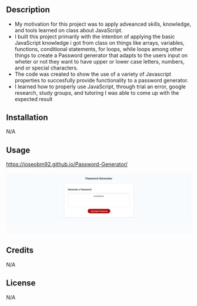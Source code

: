 # <Password-Generator>

## Description

- My motivation for this project was to apply adveanced skills, knowledge, and tools learned on class about JavaScript.
- I built this project primarily with the intention of applying the basic JavaScript knowledge i got from class on things like arrays, variables, functions, conditional statements, for loops, while loops among other things to create a Password generator that adapts to the users input on wheter or not they want to have upper or lower case letters, numbers, and or special characters.
- The code was created to show the use of a variety of Javascript properties to succesfully provide functionality to a password generator.
- I learned how to properly use JavaScript, through trial an error, google research, study groups, and tutoring I was able to come up with the expected result

## Installation

N/A

## Usage

https://joseobm92.github.io/Password-Generator/

![alt text](assets/_Users_elbarre_Documents_UCF_local-week-2_Challenge-week-2_Password-Generator_Develop_index.html%20(1).png)

## Credits

N/A

## License

N/A